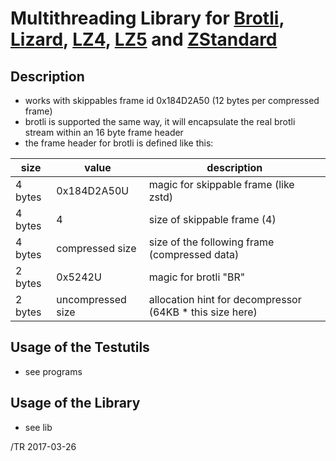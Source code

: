 
# Multithreading Library for [Brotli], [Lizard], [LZ4], [LZ5] and [ZStandard]

## Description
- works with skippables frame id 0x184D2A50 (12 bytes per compressed frame)
- brotli is supported the same way, it will encapsulate the real brotli stream
  within an 16 byte frame header
- the frame header for brotli is defined like this:

size    | value             | description
--------|-------------------|------------
4 bytes | 0x184D2A50U       | magic for skippable frame (like zstd)
4 bytes | 4                 | size of skippable frame (4)
4 bytes | compressed size   | size of the following frame (compressed data)
2 bytes | 0x5242U           | magic for brotli "BR"
2 bytes | uncompressed size | allocation hint for decompressor (64KB * this size here)

## Usage of the Testutils
- see programs

## Usage of the Library
- see lib

[Brotli]:https://github.com/google/brotli/
[LZ4]:https://cyan4973.github.io/lz4/
[LZ5]:https://github.com/inikep/lz5/
[ZStandard]:http://facebook.github.io/zstd/
[Lizard]:https://github.com/inikep/lizard/


/TR 2017-03-26
